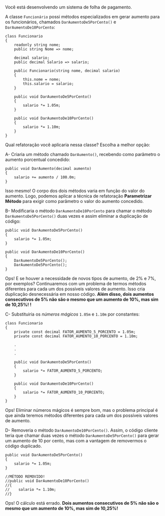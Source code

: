﻿Você está desenvolvendo um sistema de folha de pagamento.

A classe `Funcionário` possi métodos especializados em gerar aumento
para os funcionários, chamados `DarAumentoDe5PorCento()` e 
`DarAumentoDe10PorCento`:

```
class Funcionario
{
    readonly string nome;
    public string Nome => nome;

    decimal salario;
    public decimal Salario => salario;

    public Funcionario(string nome, decimal salario)
    {
        this.nome = nome;
        this.salario = salario;
    }

    public void DarAumentoDe5PorCento()
    {
        salario *= 1.05m;
    }

    public void DarAumentoDe10PorCento()
    {
        salario *= 1.10m;
    }
}
```

Qual refatoração você aplicaria nessa classe? Escolha a melhor opção:


A- 
Criaria um método chamado `DarAumento()`, recebendo como parâmetro o aumento
porcentual concedido:
```
public void DarAumento(decimal aumento)
{
    salario += aumento / 100.0m;
}
```

Isso mesmo! O corpo dos dois métodos varia em função do valor do aumento.
Logo, podemos aplicar a técnica de refatoração **Parametrizar Método**
para exigir como parâmetro o valor do aumento concedido. 

B- 
Modificaria o método `DarAumentoDe10PorCento` para chamar o método
`DarAumentoDe5PorCento()` duas vezes e assim eliminar a duplicação de código:
```
public void DarAumentoDe5PorCento()
{
    salario *= 1.05m;
}

public void DarAumentoDe10PorCento()
{
    DarAumentoDe5PorCento();
    DarAumentoDe5PorCento();
}
```
Ops! E se houver a necessidade de novos tipos de aumento, de 2% e 7%, por exemplos?
Continuaremos com um problema de termos métodos diferentes para cada
um dos possíveis valores de aumento. Isso cria duplicação desnecessária em nosso
código. **Além disso, dois aumentos consecutivos de 5% não são o mesmo que
um aumento de 10%, mas sim de 10,25%! !**

C-
Substituiria os *números mágicos* `1.05m` e `1.10m` por constantes:
```
class Funcionario
{
    private const decimal FATOR_AUMENTO_5_PORCENTO = 1.05m;
    private const decimal FATOR_AUMENTO_10_PORCENTO = 1.10m;

    .
    .
    .

    public void DarAumentoDe5PorCento()
    {
        salario *= FATOR_AUMENTO_5_PORCENTO;
    }

    public void DarAumentoDe10PorCento()
    {
        salario *= FATOR_AUMENTO_10_PORCENTO;
    }
}
```
Ops! Eliminar números mágicos é sempre bom, mas o problema principal é que
ainda teremos métodos diferentes para cada um dos possíveis valores de aumento.

D-
Removeria o método `DarAumentoDe10PorCento()`. Assim, o código cliente
teria que chamar duas vezes o método `DarAumentoDe5PorCento()` para
gerar um aumento de 10 por cento, mas com a vantagem de removermos o código
duplicado.  
```
public void DarAumentoDe5PorCento()
{
    salario *= 1.05m;
}

//MÉTODO REMOVIDO!
//public void DarAumentoDe10PorCento()
//{
//    salario *= 1.10m;
//}
```

Ops! O cálculo está errado. **Dois aumentos consecutivos de 5% não são o mesmo que
um aumento de 10%, mas sim de 10,25%!**


